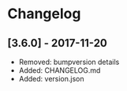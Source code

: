 # Changelog

## [3.6.0] - 2017-11-20

* Removed: bumpversion details
* Added: CHANGELOG.md
* Added: version.json
